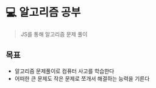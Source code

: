 # 💻 알고리즘 공부
> JS를 통해 알고리즘 문제 풀이

## 목표
- 알고리즘 문제풀이로 컴퓨터 사고를 학습한다
- 어떠한 큰 문제도 작은 문제로 쪼개서 해결하는 능력을 기른다